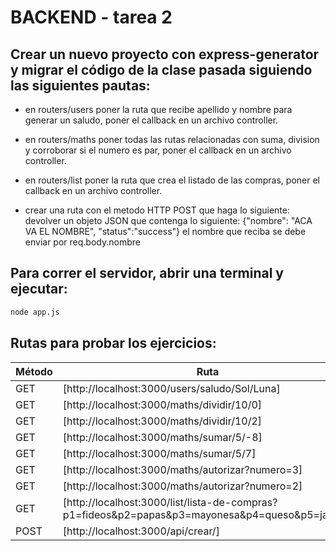 # BACKEND - tarea 2
## Crear un nuevo proyecto con express-generator y migrar el código de la clase pasada siguiendo las siguientes pautas: 


- en routers/users poner la ruta que recibe apellido y nombre para generar un saludo, poner el callback en un archivo controller.

- en routers/maths poner todas las rutas relacionadas con suma, division y corroborar si el numero es par, poner el callback en un archivo controller.

- en routers/list poner la ruta que crea el listado de las compras,  poner el callback en un archivo controller.

- crear una ruta con el metodo HTTP POST que haga lo siguiente: 
    devolver un objeto JSON que contenga lo siguiente:
    {"nombre": "ACA VA EL NOMBRE", "status":"success"}
    el nombre que reciba se debe enviar por req.body.nombre



## Para correr el servidor, abrir una terminal y ejecutar:

```sh
node app.js
```



## Rutas para probar los ejercicios:


| Método | Ruta |
| ------ | ------ |
| GET | [http://localhost:3000/users/saludo/Sol/Luna]|
| GET | [http://localhost:3000/maths/dividir/10/0]|
| GET | [http://localhost:3000/maths/dividir/10/2]|
| GET | [http://localhost:3000/maths/sumar/5/-8]|
| GET | [http://localhost:3000/maths/sumar/5/7]|
| GET | [http://localhost:3000/maths/autorizar?numero=3]|
| GET | [http://localhost:3000/maths/autorizar?numero=2]|
| GET | [http://localhost:3000/list/lista-de-compras?p1=fideos&p2=papas&p3=mayonesa&p4=queso&p5=jamon]|
| POST | [http://localhost:3000/api/crear/]| 


